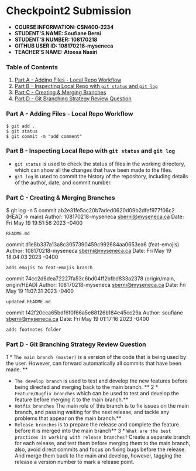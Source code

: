 # Checkpoint2 Submission
- **COURSE INFORMATION: CSN400-2234**
- **STUDENT'S NAME: Soufiane Berni**
- **STUDENT'S NUMBER: 108170218**
- **GITHUB USER ID: 108170218-myseneca**
- **TEACHER'S NAME: Atoosa Nasiri**


### Table of Contents
1. [Part A - Adding Files - Local Repo Workflow](#adding-files---local-repo-workflow)
2. [Part B - Inspecting Local Repo with `git status` and `git log`](#inspecting-local-repo-with-git-status-and-git-log)
3. [Part C - Creating & Merging Branches](#creating--merging-branches)
4. [Part D - Git Branching Strategy Review Question](#git-branching-strategy-review-question)


### Part A - Adding Files - Local Repo Workflow <a name="adding-files---local-repo-workflow"></a>
```
$ git add .
$ git status
$ git commit -m "add comment"
```
### Part B - Inspecting Local Repo with `git status` and `git log`
* `git status` is used to check the status of files in the working directory, which can show all the changes that have been made to the files.
* `git log` is used to commit the history of the repository, including details of the author, date, and commit number.
### Part C - Creating & Merging Branches
$ git log -n 5
commit ab2e31fe5ac20b7aded0620d09b2dfef977f06c2 (HEAD -> main)
Author: 108170218-myseneca <sberni@myseneca.ca>
Date:   Fri May 19 19:51:56 2023 -0400

    README.md

commit d1e8b337a13a8c3057390459c992684aa0653ea6 (feat-emojis) 
Author: 108170218-myseneca <sberni@myseneca.ca>
Date:   Fri May 19 18:04:03 2023 -0400

    adds emojis to feat-emojis branch

commit 74cc2d6dea72227fa53c6bd04ff2bfbd833a2378 (origin/main, origin/HEAD)
Author: 108170218-myseneca <sberni@myseneca.ca>
Date:   Fri May 19 11:07:31 2023 -0400

    updated README.md

commit 142f20cca65bdf6f0f66a5e88126b184e45cc29a
Author: soufiane <sberni@myseneca.ca>
Date:   Fri May 19 01:17:16 2023 -0400

    adds footnotes folder

### Part D - Git Branching Strategy Review Question 

1 * `The main branch (master)` is a version of the code that is being used by the user. However, can forward automatically all commits that have been made. **
  * `The develop branch` is used to test and develop the new features before being directed and merging back to the main branch. **
2 * `Feature/Bugfix branches` which can be used to test and develop the feature before merging it to the main branch.**
  * `Hotfix branches` The main role of this branch is to fix issues on the main branch, and passing waiting for the next release, and tackle any problems that appear on the main branch.** 
   * `Release branches` is to prepare the release and complete the feature before it is merged into the main branch**
3 * `What are the best practices in working with release branches?` Create a separate branch for each release, and test them before merging them to the main branch, also, avoid direct commits and focus on fixing bugs before the release. And merge them back to the main and develop, however, tagging the release a version number to mark a release point.

